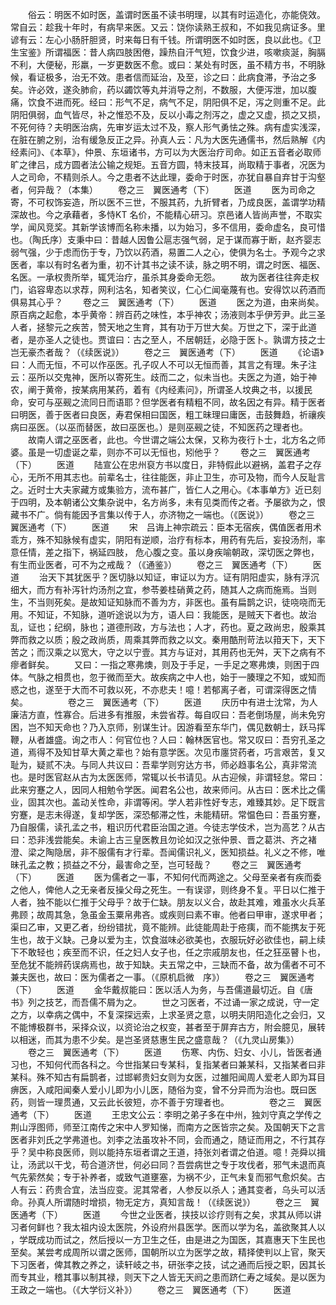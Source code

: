 <!-- { "loadSidebar": true } -->
　　俗云：明医不如时医，盖谓时医虽不读书明理，以其有时运造化，亦能侥效。常自云：趁我十年时，有病早来医。又云：饶你读熟王叔和，不如我见病证多。里谚有云：左心小肠肝胆贤，时来每日有千钱。所谓明医不如时医，良以此也。《卫生宝鉴》所谓福医：昔人病四肢困倦，躁热自汗气短，饮食少进，咳嗽痰涎，胸膈不利，大便秘，形羸，一岁更数医不愈。或曰：某处有时医，虽不精方书，不明脉候，看证极多，治无不效。患者信而延治，及至，诊之曰：此病食滞，予治之多矣。许必效，遂灸肺俞，药以蠲饮等丸并消导之剂，不数服，大便泻泄，加以腹痛，饮食不进而死。经曰：形气不足，病气不足，阴阳俱不足，泻之则重不足。此阴阳俱弱，血气皆尽，补之惟恐不及，反以小毒之剂泻之，虚之又虚，损之又损，不死何待？夫明医治病，先审岁运太过不及，察人形气勇怯之殊。病有虚实浅深，在脏在腑之别，治有缓急反正之异。孙真人云：凡为大医先通儒书，然后熟解《内经素问》、《本草》，仲景、东垣诸书，方可以为大医治疗司命。如正五音者必取师旷之律吕，成方圆者法公输之规矩。五音方圆，特末技耳，尚取精于事者，况医为人之司命，不精则杀人。今之患者不达此理，委命于时医，亦犹自暴自弃甘于沟壑者，何异哉？（本集）
　　卷之三　翼医通考（下）
　　医道
　　医为司命之寄，不可权饰妄造，所以医不三世，不服其药，九折臂者，乃成良医，盖谓学功精深故也。今之承藉者，多恃KT 名价，不能精心研习。京邑诸人皆尚声誉，不取实学，闻风竞奖。其新学该博而名称未播，以为始习，多不信用，委命虚名，良可惜也。（陶氏序）支秉中曰：昔越人因鲁公扈志强气弱，足于谋而寡于断，赵齐婴志弱气强，少于虑而伤于专，乃饮以药酒，易置二人之心，使俱为名士。予观今之求医者，率以有时名者为重，初不计其书之读不读，脉之明不明，谓之时医、福医、名医。一承权贵所举，辄凭治疗，虽杀其身委命无怨。
　　故为医者往往奔走权门，谄容卑态以求荐，网利沽名，知者笑议，仁心仁闻毫蔑有也。安得饮以药酒而俱易其心乎？
　　卷之三　翼医通考（下）
　　医道
　　医之为道，由来尚矣。原百病之起愈，本乎黄帝：辨百药之味性，本乎神农；汤液则本乎伊芳尹。此三圣人者，拯黎元之疾苦，赞天地之生育，其有功于万世大矣。万世之下，深于此道者，是亦圣人之徒也。贾谊曰：古之至人，不居朝廷，必隐于医卜。孰谓方技之士岂无豪杰者哉？（《续医说》）
　　卷之三　翼医通考（下）
　　医道
　　《论语》曰：人而无恒，不可以作巫医。孔子叹人不可以无恒而善，其言之有理。朱子注云：巫所以交鬼神，医所以寄死生。歧而二之，似未当也。夫医之为道，始于神农，阐于黄帝，按某病用某药，着有《内经素问》，所谓圣人坟典之书，以援民命，安可与巫觋之流同日而语耶？但学医者有精粗不同，故名因之有异。精于医者曰明医，善于医者曰良医，寿君保相曰国医，粗工昧理曰庸医，击鼓舞趋，祈禳疾病曰巫医。（以巫而替医，故曰巫医也。）是则巫觋之徒，不知医药之理者也。
　　故南人谓之巫医者，此也。今世谓之端公太保，又称为夜行卜士，北方名之师婆。虽是一切虚诞之辈，则亦不可以无恒也，矧他乎？
　　卷之三　翼医通考（下）
　　医道
　　陆宣公在忠州裒方书以度日，非特假此以避祸，盖君子之存心，无所不用其志也。前辈名士，往往能医，非止卫生，亦可及物，而今人反耻言之。近时士大夫家藏方或集验方，流布甚广，皆仁人之用心。《本事单方》近已刻于四明，及本朝诸公文集杂说中，名方尚多，未有见类而传之者。予屡欲为之，恨藏书不广。倘有能因予言集以传于人，亦济物之一端也。（《医说》）
　　卷之三　翼医通考（下）
　　医道
　　宋　吕诲上神宗疏云：臣本无宿疾，偶值医者用术乖方，殊不知脉候有虚实，阴阳有逆顺，治疗有标本，用药有先后，妄投汤剂，率意任情，差之指下，祸延四肢， 危心腹之变。虽以身疾喻朝政，深切医之弊也，有生而业医者，可不为之戒哉？（《通鉴》）
　　卷之三　翼医通考（下）
　　医道
　　治天下其犹医乎？医切脉以知证，审证以为方。证有阴阳虚实，脉有浮沉细大，而方有补泻针灼汤剂之宜，参苓姜桂硝黄之药，随其人之病而施焉。当则生，不当则死矣。是故知证知脉而不善为方，非医也。虽有扁鹊之识，徒哓哓而无用。不知证，不知脉，道听途说以为方，语人曰：我能医，是贼天下者也。故治乱，证也；纪纲，脉也；道德刑政，方与法也；人才，药也。夏之政尚忠，殷乘其弊而救之以质；殷之政尚质，周乘其弊而救之以文。秦用酷刑苛法以箝天下，天下苦之；而汉乘之以宽大，守之以宁壹。其方与证对，其用药也无舛，天下之病有不瘳者鲜矣。
　　又曰：一指之寒弗燠，则及于手足，一手足之寒弗燠，则困于四体。气脉之相贯也，忽于微而至大。故疾病之中人也，始于一腠理之不知，或知而惑之也，遂至于大而不可救以死，不亦悲夫！噫！若郁离子者，可谓深得医之情矣。
　　
　　卷之三　翼医通考（下）
　　医道
　　庆历中有进士沈常，为人廉洁方直，性寡合。后进多有推服，未尝省荐。每自叹曰：吾老倒场屋，尚未免穷困，岂不知天命也？乃入京师，别谋生计。因游看至东华门，偶见数朝士，跃马挥鞭，从者雄盛。询之市人：何官位也？人曰：翰林医官也。常又叹曰：吾穷孔圣之道，焉得不及知甘草大黄之辈也？始有意学医。次见市廛贷药者，巧言艰苦，复又耻为，疑贰不决。与同人共议曰：吾辈学则穷达方书，师必趋事名公，真非常流也。是时医官赵从古为太医医师，常辄以长书请见。从古迎候，非谓轻怠。常曰：此来穷蹇之人，因同人相勉令学医。闻君名公也，故来师问。从古曰：医术比之儒业，固其次也。盖动关性命，非谓等闲。学人若非性好专志，难臻其妙。足下既言穷蹇，是志未得遂，复却学医，深恐郁滞之性，未能精研。常愠色曰：吾虽穷蹇，乃自服儒，读孔孟之书，粗识历代君臣治国之道。今徒志学伎术，岂为高艺？从古曰：恐非浅尝能矣。未谕上古三皇医教且勿论如汉之张仲景、晋之葛洪、齐之褚澄、梁之陶隐居，非不服儒有才行辈。吾闻儒识礼义，医知损益。礼义之不修，唯昧孔孟之教；损益之不分，最害命之至，岂可轻哉？
　　卷之三　翼医通考（下）
　　医道
　　医为儒者之一事，不知何代而两途之。父母至亲者有疾而委之他人，俾他人之无亲者反操父母之死生。一有误谬，则终身不复。平日以仁推于人者，独不能以仁推于父母乎？故于仁缺。朋友以义合，故赴其难，难虽水火兵革弗顾；故周其急，急虽金玉粟帛弗吝。或疾则曰素不审。他者曰甲审，遂求甲者；渠曰乙审，又更乙者，纷纷错扰，竟不能辨。此徒能周赴于疮痍，而不能携友于死生也，故于义缺。己身以爱为主，饮食滋味必欲美也，衣服玩好必欲佳也，嗣上续下不敢轻也；疾至而不识，任之妇人女子也，任之宗戚朋友也，任之狂巫瞽卜也，至危犹不能辨药误病焉也，故于知缺。夫五常之中，三缺而不备，故为儒者不可不兼夫医也，故曰：医为儒者之一事。（《原机启微　序》）
　　卷之三　翼医通考（下）
　　医道
　　金华戴叔能曰：医以活人为务，与吾儒道最切近。自《唐书》列之技艺，而吾儒不屑为之。
　　世之习医者，不过诵一家之成说，守一定之方，以幸病之偶中，不复深探远索，上求圣贤之意，以明夫阴阳造化之会归，又不能博极群书，采择众议，以资论治之权变，甚者至于屏弃古方，附会臆见，展转以相迷，而其为患不少矣。是岂圣贤慈惠生民之盛意哉？（《九灵山房集》）
　　卷之三　翼医通考（下）
　　医道
　　伤寒、内伤、妇女、小儿，皆医者通习也，不知何代而各科之。今世指某曰专某科，复指某者曰兼某科，又指某者曰非某科。殊不知古有扁鹊者，过邯郸贵妇女则为女医，过雒阳闻周人爱老人即为耳目痹医，入咸阳闻秦人爱小儿即为小儿医，随俗为变，曾不分异而为治也。既曰医药，则皆一理贯通，又云此长彼短，亦不善于穷理者也。
　　
　　卷之三　翼医通考（下）
　　医道
　　王忠文公云：李明之弟子多在中州，独刘守真之学传之荆山浮图师，师至江南传之宋中人罗知悌，而南方之医皆宗之矣。及国朝天下之言医者非刘氏之学弗道也。刘李之法虽攻补不同，会而通之，随证而用之，不行其存乎？吴中称良医师，则以能持东垣者谓之王道，持张刘者谓之伯道。噫！尧舜以揖让，汤武以干戈，苟合道济世，何必曰同？吾尝病世之专于攻伐者，邪气未退而真气先萦然矣；专于补养者，或致气道壅塞，为祸不少，正气未复而邪气愈炽矣。古人有云：药贵合宜，法当应变。泥其常者，人参反以杀人；通其变者，乌头可以活命。孙真人所谓随时增损，物无定方，真知言哉！（《续医说》）
　　卷之三　翼医通考（下）
　　医道
　　今世之业医者，挟技以诊疗则有之矣，求其从师以讲习者何鲜也？我太祖内设太医院，外设府州县医学。医而以学为名，盖欲聚其人以 ，学既成功而试之，然后授以一方卫生之任，由是进之为国医，其嘉惠天下生民也至矣。某尝考成周所以谓之医师，国朝所以立为医学之故，精择使判以上官，聚天下习医者，俾其教之养之，读轩岐之书，研张李之技，试之通而后授之职，因其长而专其业，稽其事以制其禄，则天下之人皆无天阏之患而跻仁寿之域矣。是以医为王政之一端也。（《大学衍义补》）
　　卷之三　翼医通考（下）
　　医道
